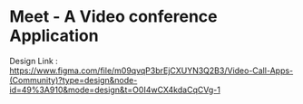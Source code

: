 # Meet - A Video conference Application

Design Link : <https://www.figma.com/file/m09qvqP3brEjCXUYN3Q2B3/Video-Call-Apps-(Community)?type=design&node-id=49%3A910&mode=design&t=O0I4wCX4kdaCqCVg-1>
